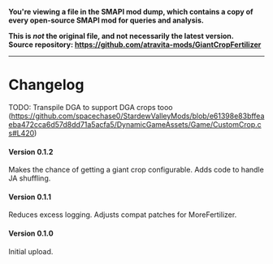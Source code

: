 **You're viewing a file in the SMAPI mod dump, which contains a copy of every open-source SMAPI mod
for queries and analysis.**

**This is _not_ the original file, and not necessarily the latest version.**  
**Source repository: https://github.com/atravita-mods/GiantCropFertilizer**

----

Changelog
=============

TODO: Transpile DGA to support DGA crops tooo (https://github.com/spacechase0/StardewValleyMods/blob/e61398e83bffeaeba472cca6d57d8dd71a5acfa5/DynamicGameAssets/Game/CustomCrop.cs#L420)

#### Version 0.1.2
Makes the chance of getting a giant crop configurable. Adds code to handle JA shuffling.

#### Version 0.1.1
Reduces excess logging. Adjusts compat patches for MoreFertilizer.

#### Version 0.1.0

Initial upload.
